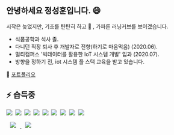 ## 안녕하세요 정성훈입니다. 😄     
  시작은 늦었지만, 기초를 탄탄히 하고 🌱 , 가파른 러닝커브를 보이겠습니다.

 * 식품공학과 석사 졸.
 * 다니던 직장 퇴사 후 개발자로 전향(하기로 마음먹음) (2020.06).
 * 멀티캠퍼스 '빅데이터를 활용한 IoT 시스템 개발' 입과 (2020.07).
 * 방향을 정하기 전, iot 시스템 풀 스택 교육을 받고 있습니다.
 
🔭 [포트폴리오](https://hunman89.github.io/about)
  

## ⚡ 습득중
  <p align="left">    
    <img src="https://img.shields.io/badge/Java-007396?style=flat-square&logo=Java&logoColor=white"/></a>&nbsp 
    <img src="https://img.shields.io/badge/Spring-6DB33F?style=flat-square&logo=Spring&logoColor=white"/></a>&nbsp 
    <img src="https://img.shields.io/badge/MySQL-4479A1?style=flat-square&logo=MySQL&logoColor=white"/></a>&nbsp     
    <img src="https://img.shields.io/badge/JavaScript-F7DF1E?style=flat-square&logo=JavaScript&logoColor=black"/></a>&nbsp
    <img src="https://img.shields.io/badge/CSS3-1572B6?style=flat-square&logo=CSS3&logoColor=white"/></a>&nbsp
    <img src="https://img.shields.io/badge/Linux-FCC624?style=flat-square&logo=Linux&logoColor=white"/></a>&nbsp
    <img src="https://img.shields.io/badge/Android-3DDC84?style=flat-square&logo=Android&logoColor=black"/></a>&nbsp
    <img src="https://img.shields.io/badge/Python-3766AB?style=flat-square&logo=Python&logoColor=white"/></a>&nbsp 
    <img src="https://img.shields.io/badge/Django-092E20?style=flat-square&logo=Django&logoColor=white"/></a>
  </p>

<a href="mailto:hunman89@gmail.com"/>
  <img 
    src="https://img.shields.io/twitter/url?label=email&logo=gmail&style=social&url=http%3A%2F%2F=mailto:hunman89@gmail.com" 
    style="height : auto; margin-left : 10px; margin-right : 10px;"/>
</a>
<a href="https://hunman89.github.io/">
  <img 
    src="http://img.shields.io/badge/-Tech%20Blog-655ced?style=flat&logo=github&link=https://alpox.kr"
    style="height : auto; margin-left : 10px; margin-right : 10px;"/>
</a>
<!--
**hunman89/hunman89** is a ✨ _special_ ✨ repository because its `README.md` (this file) appears on your GitHub profile.

Here are some ideas to get you started:

- 🔭 I’m currently working on ...
- 🌱 I’m currently learning ...
- 👯 I’m looking to collaborate on ...
- 🤔 I’m looking for help with ...
- 💬 Ask me about ...
- 📫 How to reach me: ...
- 😄 Pronouns: ...
- ⚡ Fun fact: ...
-->
